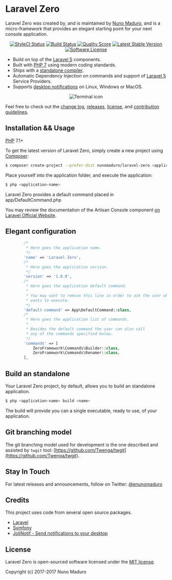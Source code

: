 Laravel Zero
================

Laravel Zero was created by, and is maintained by [Nuno Maduro](https://github.com/nunomaduro), and is a micro-framework that provides an elegant starting point for your next console application.

<p align="center">
  <a href="https://styleci.io/repos/96572957"><img src="https://styleci.io/repos/96572957/shield" alt="StyleCI Status"></img></a>
  <a href="https://travis-ci.org/nunomaduro/zero-framework"><img src="https://img.shields.io/travis/nunomaduro/zero-framework/stable.svg?style=flat-square" alt="Build Status"></img></a>
  <a href="https://scrutinizer-ci.com/g/nunomaduro/zero-framework"><img src="https://img.shields.io/scrutinizer/g/nunomaduro/zero-framework.svg?style=flat-square" alt="Quality Score"></img></a>
  <a href="https://packagist.org/packages/nunomaduro/zero-framework"><img src="https://poser.pugx.org/nunomaduro/zero-framework/v/stable.svg" alt="Latest Stable Version"></a>
  <a href="LICENSE"><img src="https://img.shields.io/badge/license-MIT-brightgreen.svg?style=flat-square" alt="Software License"></img></a>
</p>

- Build on top of the [Laravel 5](http://laravel.com) components.
- Built with [PHP 7](http://php.net) using modern coding standards.
- Ships with a [standalone compiler](#build-an-standalone).
- Automatic Dependency Injection on commands and support of [Laravel 5](http://laravel.com) Service Providers.
- Supports [desktop notifications](https://github.com/nunomaduro/laravel-zero) on Linux, Windows or MacOS.

<p align="center">
    <img title="Terminal icon" src="https://raw.githubusercontent.com/nunomaduro/laravel-zero-docs/master/images/logo.png" />
</p>

Feel free to check out the [change log](CHANGELOG.md), [releases](nunomaduro/laravel-zero/releases), [license](LICENSE), and [contribution guidelines](CONTRIBUTING.md).

## Installation && Usage

[PHP](https://php.net) 7.1+

To get the latest version of Laravel Zero, simply create a new project using [Composer](https://getcomposer.org):

```bash
$ composer create-project --prefer-dist nunomaduro/laravel-zero <application-name>
```

Place yourself into the application folder, and execute the application:

```bash
$ php <application-name>
```

Laravel Zero provides a default command placed in app/DefaultCommand.php

You may review the documentation of the Artisan Console component [on Laravel Official Website](https://laravel.com/docs/5.4/artisan).

<a name="configuration"></a>

## Elegant configuration
```php
        /*
         * Here goes the application name.
         */
        'name' => 'Laravel Zero',
        /*
         * Here goes the application version.
         */
        'version' => '1.0.0',
        /*
         * Here goes the application default command.
         *
         * You may want to remove this line in order to ask the user what command he
         * wants to execute.
         */
        'default-command' => App\DefaultCommand::class,
        /*
         * Here goes the application list of commands.
         *
         * Besides the default command the user can also call
         * any of the commands specified below.
         */
        'commands' => [
            ZeroFramework\Commands\Builder::class,
            ZeroFramework\Commands\Renamer::class,
        ],
```

<a name="build-an-standalone"></a>
## Build an standalone

Your Laravel Zero project, by default, allows you to build an standalone application.

```sh
$ php <application-name> build <name>
```

The build will provide you can a single executable, ready to use, of your application.

## Git branching model

The git branching model used for development is the one described and assisted by `twgit` tool: [https://github.com/Twenga/twgit](https://github.com/Twenga/twgit).

## Stay In Touch

For latest releases and announcements, follow on Twitter: [@enunomaduro](https://twitter.com/enunomaduro)

## Credits

This project uses code from several open source packages.

- [Laravel](https://laravel.com)
- [Symfony](http://symfony.com)
- [JoliNotif - Send notifications to your desktop](https://github.com/jolicode/JoliNotif)

## License

Laravel Zero is open-sourced software licensed under the [MIT license](http://opensource.org/licenses/MIT).

Copyright (c) 2017-2017 Nuno Maduro
